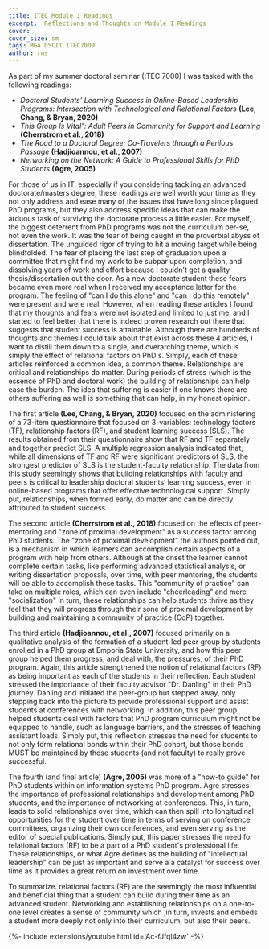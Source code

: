 ```yaml
---
title: ITEC Module 1 Readings
excerpt:  Reflections and Thoughts on Module 1 Readings
cover: 
cover_size: sm
tags: MGA DSCIT ITEC7000
author: rms
---
```


As part of my summer doctoral seminar (ITEC 7000) I was tasked with the following readings:

* *Doctoral Students’ Learning Success in Online-Based Leadership Programs: Intersection with Technological and Relational Factors* **(Lee, Chang, & Bryan, 2020)**
* *This Group Is Vital”: Adult Peers in Community for Support and Learning* **(Cherrstrom et al., 2018)**
* *The Road to a Doctoral Degree: Co-Travelers through a Perilous Passage* **(Hadjioannou, et al., 2007)**
* *Networking on the Network: A Guide to Professional Skills for PhD Students* **(Agre, 2005)**

For those of us in IT, especially if you considering tackling an advanced doctorate/masters degree, these readings are well worth your time as they not only address and ease many of the issues that have long since plagued PhD programs, but they also address specific ideas that can make the arduous task of surviving the doctorate process a little easier. For myself, the biggest deterrent from PhD programs was not the curriculum per-se, not even the work. It was the fear of being caught in the proverbial abyss of dissertation. The unguided rigor of trying to hit a moving target while being blindfolded. The fear of placing the last step of graduation upon a committee that might find my work to be subpar upon completion, and dissolving years of work and effort because I couldn't get a quality thesis/dissertation out the door. As a new doctorate student these fears became even more real when I received my acceptance letter for the program. The feeling of "can I do this alone" and "can I do this remotely" were present and were real. However, when reading these articles I found that my thoughts and fears were not isolated and limited to just me, and I started to feel better that there is indeed proven research out there that suggests that student success is attainable. Although there are hundreds of thoughts and themes I could talk about that exist across these 4 articles, I want to distill them down to a single, and overarching theme, which is simply the effect of relational factors on PhD's. Simply, each of these articles reinforced a common idea, a common theme. Relationships are critical and relationships do matter. During periods of stress (which is the essence of PhD and doctoral work) the building of relationships can help ease the burden. The idea that suffering is easier if one knows there are others suffering as well is something that can help, in my honest opinion.

The first article **(Lee, Chang, & Bryan, 2020)** focused on the administering of a 73-item questionnaire that focused on 3-variables: technology factors (TF), relationship factors (RF), and student learning success (SLS). The results obtained from their questionnaire show that RF and TF separately and together predict SLS. A multiple regression analysis indicated that, while all dimensions of TF and RF were significant predictors of SLS, the strongest predictor of SLS is the student-faculty relationship. The data from this study seemingly shows that building relationships with faculty and peers is critical to leadership doctoral students’ learning success, even in online-based programs that offer effective technological support. Simply put, relationships, when formed early, do matter and can be directly attributed to student success.

The second article **(Cherrstrom et al., 2018)** focused on the effects of peer-mentoring and "zone of proximal development" as a success factor among PhD students. The "zone of proximal development" the authors pointed out, is a mechanism in which learners can accomplish certain aspects of a program with help from others. Although at the onset the learner cannot complete certain tasks, like performing advanced statistical analysis, or writing dissertation proposals, over time, with peer mentoring, the students will be able to accomplish these tasks. This "community of practice" can take on multiple roles, which can even include "cheerleading" and mere "socialization" In turn, these relationships can help students thrive as they feel that they will progress through their sone of proximal development by building and maintaining a community of practice (CoP) together.

The third article **(Hadjioannou, et al., 2007)** focused primarily on a qualitative analysis of the formation of a student-led peer group by students enrolled in a PhD group at Emporia State University, and how this peer group helped them progress, and deal with, the pressures, of their PhD program. Again, this article strengthened the notion of relational factors (RF) as being important as each of the students in their reflection. Each student stressed the importance of their faculty advisor "Dr. Danling" in their PhD journey. Danling and initiated the peer-group but stepped away, only stepping back into the picture to provide professional support and assist students at conferences with networking. In addition, this peer group helped students deal with factors that PhD program curriculum might not be equipped to handle, such as language barriers, and the stresses of teaching assistant loads. Simply put, this reflection stresses the need for students to not only form relational bonds within their PhD cohort, but those bonds MUST be maintained by those students (and not faculty) to really prove successful. 

The fourth (and final article) **(Agre, 2005)** was more of a "how-to guide" for PhD students within an information systems PhD program. Agre stresses the importance of professional relationships and development among PhD students, and the importance of networking at conferences. This, in turn, leads to solid relationships over time, which can then spill into longitudinal opportunities for the student over time in terms of serving on conference committees, organizing their own conferences, and even serving as the editor of special publications. Simply put, this paper stresses the need for relational factors (RF) to be a part of a PhD student's professional life. These relationships, or what Agre defines as the building of "intellectual leadership" can be just as important and serve a a catalyst for success over time as it provides a great return on investment over time.

To summarize. relational factors (RF) are the seemingly the most influential and beneficial thing that a student can build during their time as an advanced student. Networking and establishing relationships on a one-to-one level creates a sense of community which ,in turn, invests and embeds a student more deeply not only into their curriculum, but also their peers. 

<div>{%- include extensions/youtube.html id='Ac-fJfql4zw' -%}</div>
